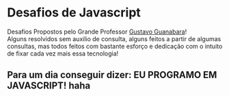 # Desafios de Javascript

Desafios Propostos pelo Grande Professor [Gustavo Guanabara](https://github.com/gustavoguanabara)! <br/>
Alguns resolvidos sem auxilio de consulta, alguns feitos a partir de algumas consultas,
mas todos feitos com bastante esforço e dedicação com o intuito de fixar cada vez mais essa tecnologia!

## Para um dia conseguir dizer: EU PROGRAMO EM JAVASCRIPT! haha
